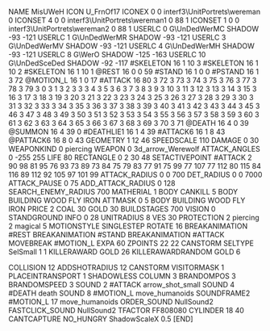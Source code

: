 NAME 			MisUWeH
ICON 			U_FrnOf17
ICONEX 0 0 interf3\UnitPortrets\wereman 0
ICONSET 4 0 0 interf3\UnitPortrets\wereman1 0 88 1
ICONSET 1 0 0 interf3\UnitPortrets\wereman2 0 88 1
USERLC 			0 G\UnDedWerMC SHADOW -93 -121
USERLC 			1 G\UnDedWerMR SHADOW -93 -121
USERLC 			3 G\UnDedWerMV SHADOW -93 -121
USERLC 			4 G\UnDedWerMH SHADOW -93 -121
USERLC 			8 G\WerO SHADOW -125 -163
USERLC 			10 G\UnDedSceDed SHADOW -92 -117
#SKELETON               16 1 10 3
#SKELETON               16 1 10 2
#SKELETON               16 1 10 1
@REST      		16 0 0 59
#STAND     		16 1 0 0
#PSTAND    		16 1 3 72
@MOTION_L  		16 1 0 17
#ATTACK    		16 80 3 72 3 73 3 74 3 75 3 76 3 77 3 78 3 79 3 0 3 1 3 2 3 3 3 4 3 5 3 6 3 7 3 8 3 9 3 10 3 11 3 12 3 13 3 14 3 15 3 16 3 17 3 18 3 19 3 20 3 21 3 22 3 23 3 24 3 25 3 26 3 27 3 28 3 29 3 30 3 31 3 32 3 33 3 34 3 35 3 36 3 37 3 38 3 39 3 40 3 41 3 42 3 43 3 44 3 45 3 46 3 47 3 48 3 49 3 50 3 51 3 52 3 53 3 54 3 55 3 56 3 57 3 58 3 59 3 60 3 61 3 62 3 63 3 64 3 65 3 66 3 67 3 68 3 69 3 70 3 71
@DEATH     		16 4 0 39
@SUMMON     		16 4 39 0 
#DEATHLIE1 		16 1 4 39
#ATTACK6    		16 1 8 43
@PATTACK6  		16 8 0 43
GEOMETRY    		1 12 46
SPEEDSCALE 110
DAMAGE      		0 30
WEAPONKIND 		0 piercing
WEAPON 			0 3d_arrow_Werewolf
ATTACK_ANGLES 	 	0 -255 255
LIFE        		80
RECTANGLE 		0 2 30 48
SETACTIVEPOINT 		#ATTACK 2 90 98 81 95 76 93 73 89 73 84 75 79 83 77 91 75 99 77 107 77 112 80 115 84 116 89 112 92 105 97 101 99
ATTACK_RADIUS 		0 0 700
DET_RADIUS 		0 0 7000
ATTACK_PAUSE 		0 75
ADD_ATTACK_RADIUS 	0 128
SEARCH_ENEMY_RADIUS 	700
MATHERIAL 		1 BODY
CANKILL 5 BODY BUILDING WOOD FLY IRON
ATTMASK 0 5 BODY BUILDING WOOD FLY IRON
PRICE 			2 COAL 30 GOLD 30
BUILDSTAGES 		700
VISION 			0
STANDGROUND
INFO 			0 28
UNITRADIUS 		8
VES 			30
PROTECTION 		2 piercing 2 magical 5
MOTIONSTYLE 		SINGLESTEP
ROTATE 			16
BREAKANIMATION 		#REST
BREAKANIMATION 		#STAND
BREAKANIMATION 		#ATTACK
MOVEBREAK 		#MOTION_L
EXPA 			60
ZPOINTS	22 22
CANSTORM
SELTYPE SelSmall 1 1
KILLERAWARD             GOLD 26
KILLERAWARDRANDOM       GOLD 6

COLLISION 12
ADDSHOTRADIUS 12
CANSTORM
VISITORMASK 1
PLACEINTRANSPORT 1
SHADOWLESS
COLUMN 3
BRANDOMPOS 3
BRANDOMSPEED 3
SOUND 2 #ATTACK arrow_shot_small
SOUND 4 #DEATH death
SOUND 8 #MOTION_L move_humanoids
SOUNDFRAME2 #MOTION_L 17 move_humanoids
ORDER_SOUND NullSound2
FASTCLICK_SOUND NullSound2
TFACTOR FF808080
CYLINDER 18 40
CANTCAPTURE
NO_HUNGRY
ShadowScaleX 0.5
[END]

